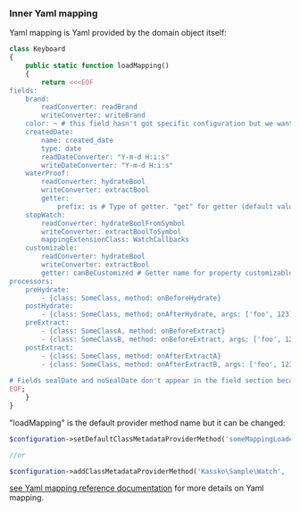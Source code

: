 ### Inner Yaml mapping ###

Yaml mapping is Yaml provided by the domain object itself:
```php
class Keyboard
{
    public static function loadMapping()
    {
        return <<<EOF
fields:
    brand:
        readConverter: readBrand
        writeConverter: writeBrand
    color: ~ # this field hasn't got specific configuration but we want the mapper manage it
    createdDate:
        name: created_date
        type: date
        readDateConverter: "Y-m-d H:i:s"
        writeDateConverter: "Y-m-d H:i:s"
    waterProof:
        readConverter: hydrateBool
        writeConverter: extractBool
        getter:
            prefix: is # Type of getter. "get" for getter (default value), "is" for isser, "has" for hasser.
    stopWatch:
        readConverter: hydrateBoolFromSymbol
        writeConverter: extractBoolToSymbol
        mappingExtensionClass: WatchCallbacks
    customizable:
        readConverter: hydrateBool
        writeConverter: extractBool
        getter: canBeCustomized # Getter name for property customizable.
processors:
    preHydrate:
        - {class: SomeClass, method: onBeforeHydrate}
    postHydrate:
        - {class: SomeClass, method: onAfterHydrate, args: ['foo', 123]}
    preExtract:
        - {class: SomeClassA, method: onBeforeExtract}
        - {class: SomeClassB, method: onBeforeExtract, args: ['foo', 123]}
    postExtract:
        - {class: SomeClass, method: onAfterExtractA}
        - {class: SomeClass, method: onAfterExtractB, args: ['foo', 123]}
        
# Fields sealDate and noSealDate don't appear in the field section because we don't want the mapper manage them
EOF;
    }
}
```

"loadMapping" is the default provider method name but it can be changed:

```php
$configuration->setDefaultClassMetadataProviderMethod('someMappingLoaderMethod');//<= for all domain objects

//or

$configuration->addClassMetadataProviderMethod('Kassko\Sample\Watch', 'someMappingLoaderMethod');//<= only for Watch objects
```

[see Yaml mapping reference documentation](https://github.com/kassko/data-mapper/blob/master/Resources/doc/yaml_file_mapping.md) for more details on Yaml mapping.